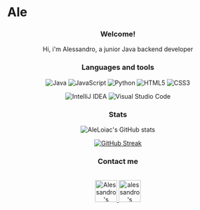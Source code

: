 # Ale

<h3 align="center">Welcome!</h3>
<p align="center">Hi, i'm Alessandro, a junior Java backend developer</p>

<h3 align="center">Languages and tools</h3>

<div align="center">

![Java](https://img.shields.io/badge/java-%23ED8B00.svg?style=for-the-badge&logo=java&logoColor=white)
![JavaScript](https://img.shields.io/badge/javascript-%23323330.svg?style=for-the-badge&logo=javascript&logoColor=%23F7DF1E)
![Python](https://img.shields.io/badge/python-3670A0?style=for-the-badge&logo=python&logoColor=ffdd54)
![HTML5](https://img.shields.io/badge/html5-%23E34F26.svg?style=for-the-badge&logo=html5&logoColor=white)
![CSS3](https://img.shields.io/badge/css3-%231572B6.svg?style=for-the-badge&logo=css3&logoColor=white)

</div>

<div align="center">

![IntelliJ IDEA](https://img.shields.io/badge/IntelliJIDEA-000000.svg?style=for-the-badge&logo=intellij-idea&logoColor=white)
![Visual Studio Code](https://img.shields.io/badge/Visual%20Studio%20Code-0078d7.svg?style=for-the-badge&logo=visual-studio-code&logoColor=white)

</div>

<h3 align="center">Stats</h3>

<div align="center">

![AleLoiac's GitHub stats](https://github-readme-stats.vercel.app/api?username=AleLoiac&show_icons=true&theme=merko)

</div>
<div align="center">

[![GitHub Streak](http://github-readme-streak-stats.herokuapp.com?user=AleLoi&theme=merko&date_format=j%20M%5B%20Y%5D&fire=33DD4B)](https://git.io/streak-stats)

</div>
<div align="center">

<!--[![Top Langs](https://github-readme-stats.vercel.app/api/top-langs/?username=AleLoiac)](https://github.com/AleLoiac/github-readme-stats)-->

</div>

<h3 align="center">Contact me</h3>

<p align="center">

<br/>
  
<a href="https://www.linkedin.com/in/alessandro-loiacono-9bb563238">
  <img alt="Alessandro's Linkedin" width="50px" src="https://user-images.githubusercontent.com/43545812/144035037-0f415fc7-9f96-4517-a370-ccc6e78a714b.png" />
</a>
  
<a href="https://www.instagram.com/abstract_ark_/">
  <img alt="alessandro's Instagram" width="50px" src="https://user-images.githubusercontent.com/43545812/144035088-0dfb165f-8fe0-4d13-896c-876c29d2b128.png" />
</a>
  
<br>
  
</p>
